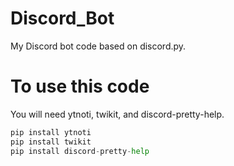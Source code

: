 # Discord_Bot
My Discord bot code based on discord.py.

# To use this code
You will need ytnoti, twikit, and discord-pretty-help.
~~~py
pip install ytnoti
pip install twikit
pip install discord-pretty-help
~~~
